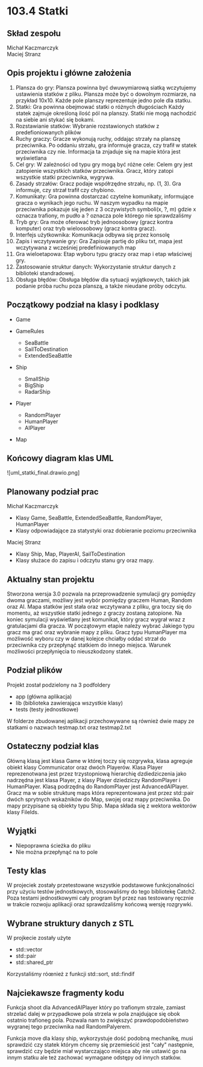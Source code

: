 # 103.4 Statki

## Skład zespołu
Michał Kaczmarczyk  
Maciej Stranz
## Opis projektu i główne założenia
1. Plansza do gry:
Plansza powinna być dwuwymiarową siatką wczytujemy ustawienia statków z pliku.
Plansza może być o dowolnym rozmiarze, na przykład 10x10.
Każde pole planszy reprezentuje jedno pole dla statku.
2. Statki:
Gra powinna obejmować statki o różnych długościach
Każdy statek zajmuje określoną ilość pól na planszy.
Statki nie mogą nachodzić na siebie ani stykać się bokami.
3. Rozstawianie statków:
Wybranie rozstawionych statków z predefioniowanych plików
4. Ruchy graczy:
Gracze wykonują ruchy, oddając strzały na planszę przeciwnika.
Po oddaniu strzału, gra informuje gracza, czy trafił w statek przeciwnika czy nie.
Informacja ta znjaduje się na mapie która jest wyświetlana
5. Cel gry:
W zależności od typu gry mogą być różne cele:
Celem gry jest zatopienie wszystkich statków przeciwnika.
Gracz, który zatopi wszystkie statki przeciwnika, wygrywa.
6. Zasady strzałów:
Gracz podaje współrzędne strzału, np. (1, 3).
Gra informuje, czy strzał trafił czy chybiono.
7. Komunikaty:
Gra powinna dostarczać czytelne komunikaty, informujące gracza o wynikach jego ruchu. W naszym wypadku na mapie przeciwnika pokazuje się jeden z 3 oczywistych symboli(x, ?, m) gdzie x oznacza trafiony, m pudło a ? oznacza pole którego nie sprawdzaliśmy
8. Tryb gry:
Gra może oferować tryb jednoosobowy (gracz kontra komputer) oraz tryb wieloosobowy (gracz kontra gracz).
9. Interfejs użytkownika:
Komunikacja odbywa się przez konsolę
11. Zapis i wczytywanie gry:
Gra Zapisuje partię do pliku txt, mapa jest wczytywana z wcześniej predefiniowanych map
12. Gra wieloetapowa:
Etap wyboru typu graczy oraz map i etap właściwej gry.
13. Zastosowanie struktur danych:
Wykorzystanie struktur danych z biblioteki standradowej. 
14. Obsługa błędów:
Obsługa błędów dla sytuacji wyjątkowych, takich jak podanie  próba ruchu poza planszą, a także nieudane próby odczytu.
## Początkowy podział na klasy i podklasy

-  Game

-  GameRules
    - SeaBattle
    - SailToDestination
    - ExtendedSeaBattle
-  Ship
    - SmallShip
    - BigShip
    - RadarShip
-  Player
    - RandomPlayer
    - HumanPlayer
    - AIPlayer
-  Map

## Końcowy diagram klas UML
![uml_statki_final.drawio.png]

## Planowany podział prac
Michał Kaczmarczyk
- Klasy Game, SeaBattle, ExtendedSeaBattle, RandomPlayer, HumanPlayer
- Klasy odpowiadające za statystyki oraz dobieranie poziomu przeciwnika      

Maciej Stranz
- Klasy Ship, Map, PlayerAI, SailToDestination
- Klasy służace do zapisu i odczytu stanu gry oraz mapy.

## Aktualny stan projektu

Stworzona wersja 3.0 pozwala na przeprowadzenie symulacji gry pomiędzy dwoma graczami, możliwy jest wybór pomiędzy graczem Human, Random oraz AI. Mapa statków jest stała oraz wczytywana z pliku, gra toczy się do momentu, aż wszystkie statki jednego z graczy zostaną zatopione. Na koniec symulacji wyświetlany jest komunikat, który gracz wygrał wraz z gratulacjami dla gracza. W początowym etapie należy wybrać Jakiego typu gracz ma grać oraz wybranie mapy z pliku.
Gracz typu HumanPlayer ma możliwość wyboru czy w danej kolejce chciałby oddać strzał do przeciwnika czy przepłynąć statkiem do innego miejsca. Warunek możliwości przepłynięcia to nieuszkodzony statek.

## Podział plików
Projekt został podzielony na 3 podfoldery
- app (główna aplikacja)
- lib (biblioteka zawierająca wszystkie klasy)
- tests (testy jednostkowe)

W folderze zbudowanej aplikacji przechowywane są również dwie mapy ze statkami o nazwach testmap.txt oraz testmap2.txt

## Ostateczny podział klas
Główną klasą jest klasa Game w której toczy się rozgrywka, klasa agreguje obiekt klasy Communicator oraz dwóch Playerów. Klasa Player reprezenotwana jest przez trzystopniową hierarchię dzdiedziczenia jako nadrzędna jest klasa Player, z klasy Player dziedziczy RandomPlayer i HumanPlayer. Klasą podrzędną do RandomPlayer jest AdvancedAIPlayer.
Gracz ma w sobie strukturę maps która reprezentowana jest przez std::pair dwóch sprytnych wskaźników do Map, swojej oraz mapy przeciwnika. Do mapy przypisane są obiekty typu Ship. Mapa składa się z wektora wektorów klasy Filelds.

## Wyjątki
- Niepoprawna ścieżka do pliku
- Nie można przepłynąć na to pole

## Testy klas
W projeciek zostały przetestowane wszystkie podstawowe funkcjonalności przy użyciu testów jednostkowych, stosowaliśmy do tego bibliotekę Catch2. Poza testami jednostkowymi cały program był przez nas testowany ręcznie w trakcie rozwoju aplikacji oraz sprawdzaliśmy końcową wersję rozgrywki.

## Wybrane struktury danych z STL
W projkecie zostały użyte
- std::vector
- std::pair
- std::shared_ptr

Korzystaliśmy róœnież z funkcji std::sort, std::findif

## Najciekawsze fragmenty kodu

Funkcja shoot dla AdvancedAIPlayer który po trafionym strzale, zamiast strzelać dalej w przypadkowe pola strzela w pola znajdujące się obok ostatnio trafioneg pola. Pozwala nam to zwiększyć prawdopodobieństwo wygranej tego przeciwnika nad RandomPalyerem.

Funkcja move dla klasy ship, wykorzystuje dość podobną mechanikę, musi sprawdzić czy statek którym chcemy się przemieścić jest "cały" następnie, sprawdzić czy będzie miał wystarczająco miejsca aby nie ustawić go na innym statku ale też zachować wymagane odstępy od innych statków.




